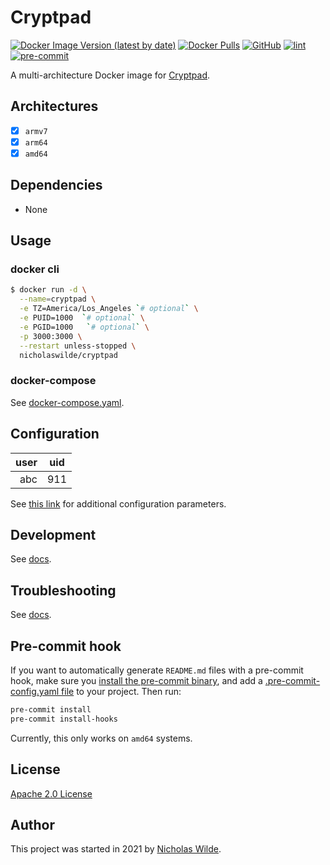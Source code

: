 # Cryptpad
[![Docker Image Version (latest by date)](https://img.shields.io/docker/v/nicholaswilde/cryptpad)](https://hub.docker.com/r/nicholaswilde/cryptpad)
[![Docker Pulls](https://img.shields.io/docker/pulls/nicholaswilde/cryptpad)](https://hub.docker.com/r/nicholaswilde/cryptpad)
[![GitHub](https://img.shields.io/github/license/nicholaswilde/docker-cryptpad)](./LICENSE)
[![lint](https://github.com/nicholaswilde/docker-cryptpad/workflows/lint/badge.svg?branch=main)](https://github.com/nicholaswilde/docker-cryptpad/actions?query=workflow%3Alint)
[![pre-commit](https://img.shields.io/badge/pre--commit-enabled-brightgreen?logo=pre-commit&logoColor=white)](https://github.com/pre-commit/pre-commit)

A multi-architecture Docker image for [Cryptpad](https://github.com/xwiki-labs/cryptpad).

## Architectures

* [x] `armv7`
* [x] `arm64`
* [x] `amd64`

## Dependencies

* None

## Usage
### docker cli
```bash
$ docker run -d \
  --name=cryptpad \
  -e TZ=America/Los_Angeles `# optional` \
  -e PUID=1000  `# optional` \
  -e PGID=1000   `# optional` \
  -p 3000:3000 \
  --restart unless-stopped \
  nicholaswilde/cryptpad
```

### docker-compose

See [docker-compose.yaml](./docker-compose.yaml).

## Configuration

|user | uid |
|----:|:---:|
| abc | 911 |

See [this link](https://github.com/xwiki-labs/cryptpad-docker#environment-variables) for additional configuration parameters.

## Development

See [docs](https://nicholaswilde.io/docker-docs/development).

## Troubleshooting

See [docs](https://nicholaswilde.io/docker-docs/troubleshooting).

## Pre-commit hook

If you want to automatically generate `README.md` files with a pre-commit hook, make sure you
[install the pre-commit binary](https://pre-commit.com/#install), and add a [.pre-commit-config.yaml file](./.pre-commit-config.yaml)
to your project. Then run:

```bash
pre-commit install
pre-commit install-hooks
```
Currently, this only works on `amd64` systems.

## License

[Apache 2.0 License](./LICENSE)

## Author
This project was started in 2021 by [Nicholas Wilde](https://github.com/nicholaswilde/).
